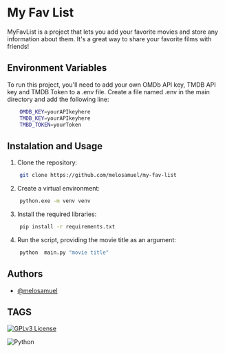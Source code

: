 
# My Fav List

MyFavList is a project that lets you add your favorite movies and store any information about them. It's a great way to share your favorite films with friends!


## Environment Variables

To run this project, you'll need to add your own OMDb API key, TMDB API key and TMDB Token to a .env file. Create a file named .env in the main directory and add the following line:

```bash
    OMDB_KEY=yourAPIkeyhere
    TMDB_KEY=yourAPIkeyhere
    TMBD_TOKEN=yourToken
```


## Instalation and Usage

1. Clone the repository:

```bash
    git clone https://github.com/melosamuel/my-fav-list
```

2. Create a virtual environment:
```bash
    python.exe -m venv venv
```

3. Install the required libraries:
```bash
    pip install -r requirements.txt
```

4. Run the script, providing the movie title as an argument:
```bash
    python  main.py "movie title"
```


## Authors

- [@melosamuel](https://www.github.com/melosamuel)


## TAGS

[![GPLv3 License](https://img.shields.io/badge/License-GPL%20v3-yellow.svg)](https://opensource.org/licenses/)

![Python](https://img.shields.io/badge/Python-v3.12.6-green)
